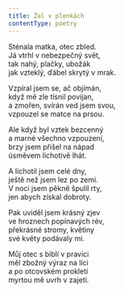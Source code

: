 ```yaml
---
title: Žal v plenkách
contentType: poetry
---
```


<section>

Sténala matka, otec zbled.  
Já vtrhl v nebezpečný svět,  
tak nahý, plačky, ubožák  
jak vzteklý, ďábel skrytý v mrak.

Vzpíral jsem se, ač objímán,  
když mě zle tísnil povijan,  
a zmořen, svírán ved jsem svou,  
vzpouzel se matce na prsou.

Ale když byl vztek bezcenný  
a marné všechno vzpouzení,  
brzy jsem přišel na nápad  
úsměvem lichotivě lhát.

A lichotil jsem celé dny,  
ještě než jsem lez po zemi.  
V noci jsem pěkně špulil rty,  
jen abych získal dobroty.

Pak uviděl jsem krásný zjev  
ve hroznech popínavých rév,  
překrásné stromy, květiny  
své květy podávaly mi.

Můj otec s biblí v pravici  
měl zbožný výraz na líci  
a po otcovském prokletí  
myrtou mě uvrh v zajetí.

</section>
